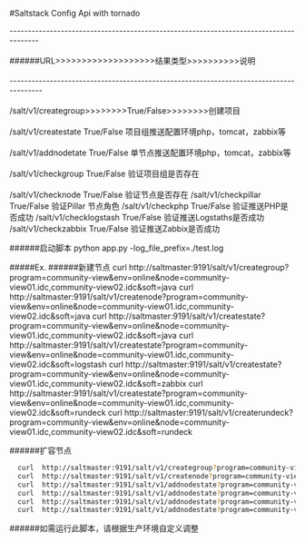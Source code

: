 #Saltstack Config Api with tornado

--------------------------------------------------------------------------------------<br>  
######URL>>>>>>>>>>>>>>>>>>>结果类型>>>>>>>>>>说明                                     <br>  
---------------------------------------------------------------------------------------<br>  
/salt/v1/creategroup>>>>>>>>True/False>>>>>>>>创建项目                                 <br>  
/salt/v1/createstate        True/False        项目组推送配置环境php，tomcat，zabbix等  <br>  
/salt/v1/addnodetate        True/False        单节点推送配置环境php，tomcat，zabbix等  <br>  
/salt/v1/checkgroup         True/False        验证项目组是否存在                       <br>   
/salt/v1/checknode          True/False        验证节点是否存在
        /salt/v1/checkpillar        True/False        验证Pillar 节点角色
        /salt/v1/checkphp           True/False        验证推送PHP是否成功
        /salt/v1/checklogstash      True/False        验证推送Logstaths是否成功
        /salt/v1/checkzabbix        True/False        验证推送Zabbix是否成功


######启动脚本
python app.py -log_file_prefix=./test.log 

#####Ex.
######新建节点
curl  http://saltmaster:9191/salt/v1/creategroup?program=community-view\&env=online\&node=community-view01.idc,community-view02.idc\&soft=java
curl  http://saltmaster:9191/salt/v1/createnode?program=community-view\&env=online\&node=community-view01.idc,community-view02.idc\&soft=java
curl  http://saltmaster:9191/salt/v1/createstate?program=community-view\&env=online\&node=community-view01.idc,community-view02.idc\&soft=java
curl  http://saltmaster:9191/salt/v1/createstate?program=community-view\&env=online\&node=community-view01.idc,community-view02.idc\&soft=logstash
curl  http://saltmaster:9191/salt/v1/createstate?program=community-view\&env=online\&node=community-view01.idc,community-view02.idc\&soft=zabbix
curl  http://saltmaster:9191/salt/v1/createstate?program=community-view\&env=online\&node=community-view01.idc,community-view02.idc\&soft=rundeck
curl  http://saltmaster:9191/salt/v1/createrundeck?program=community-view\&env=online\&node=community-view01.idc,community-view02.idc\&soft=rundeck

######扩容节点
```Bash
  curl  http://saltmaster:9191/salt/v1/creategroup?program=community-view\&env=online\&node=community-view03.idc\&soft=java
  curl  http://saltmaster:9191/salt/v1/createnode?program=community-view\&env=online\&node=community-view03.idc\&soft=java
  curl  http://saltmaster:9191/salt/v1/addnodestate?program=community-view\&env=online\&node=community-view03.idc\&soft=java
  curl  http://saltmaster:9191/salt/v1/addnodestate?program=community-view\&env=online\&node=community-view03.idc\&soft=logstash
  curl  http://saltmaster:9191/salt/v1/addnodestate?program=community-view\&env=online\&node=community-view03.idc\&soft=zabbix
  curl  http://saltmaster:9191/salt/v1/addnodestate?program=community-view\&env=online\&node=community-view03.idc\&soft=rundeck
```

######如需运行此脚本，请根据生产环境自定义调整
